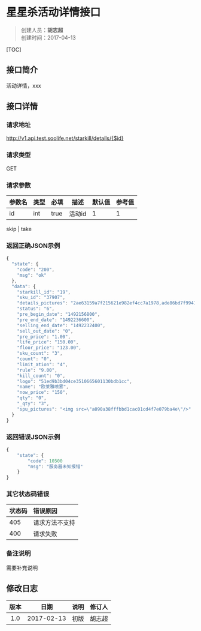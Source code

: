 # 星星杀活动详情接口
>创建人员：**胡志超**   
>创建时间：2017-04-13

[TOC]


## 接口简介
活动详情，xxx

## 接口详情

### 请求地址
http://v1.api.test.soolife.net/starkill/details/{$id}

### 请求类型
GET

### 请求参数
| 参数名  | 类型   | 必填   | 描述   | 默认值  | 参考值  |
| ---- | ---- | :--- | ---- | ---- | ---- |
| id   | int  | true | 活动id | 1    | 1    |

  skip | take

### 返回正确JSON示例
```JavaScript 
{
  "state": {
    "code": "200",
    "msg": "ok"
  },
  "data": {
    "starkill_id": "19",
    "sku_id": "37907",
    "details_pictures": "2ae63159a7f215621e982ef4cc7a1978,ade86bd7f99414fd66e6d2782f28c18a",
    "status": "6",
    "pre_begin_date": "1492156800",
    "pre_end_date": "1492236600",
    "selling_end_date": "1492232400",
    "sell_out_date": "0",
    "pre_price": "1.00",
    "life_price": "150.00",
    "floor_price": "123.00",
    "sku_count": "3",
    "count": "0",
    "limit_ation": "4",
    "rule": "9.00",
    "kill_count": "0",
    "logo": "51ed9b3bd04ce3510665601130bdb1cc",
    "name": "欧莱雅喷雾",
    "now_price": "150",
    "qty": "0",
    "_qty": "3",
    "spu_pictures": "<img src=\"a090a38fffbbd1cac01cd4f7e079ba4e\"/>"
  }
}
```
### 返回错误JSON示例
```JavaScript Object Notation
{
    "state": {
        "code": 10500
        "msg": "服务器未知报错"
    }
}
```

### 其它状态码错误
| 状态码  | 错误原因    |
| :--- | :------ |
| 405  | 请求方法不支持 |
| 400  | 请求失败    |

### 备注说明
需要补充说明

## 修改日志
|  版本  |     日期     | 说明   | 修订人  |
| :--: | :--------: | :--- | :--- |
| 1.0  | 2017-02-13 | 初版   | 胡志超  |
